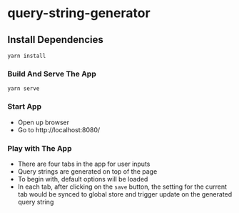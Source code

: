 # query-string-generator

## Install Dependencies
```
yarn install
```

### Build And Serve The App
```
yarn serve
```

### Start App
- Open up browser
- Go to http://localhost:8080/

### Play with The App
- There are four tabs in the app for user inputs
- Query strings are generated on top of the page
- To begin with, default options will be loaded
- In each tab, after clicking on the `save` button, the setting for the current tab would be synced to global store and trigger update on the generated query string


